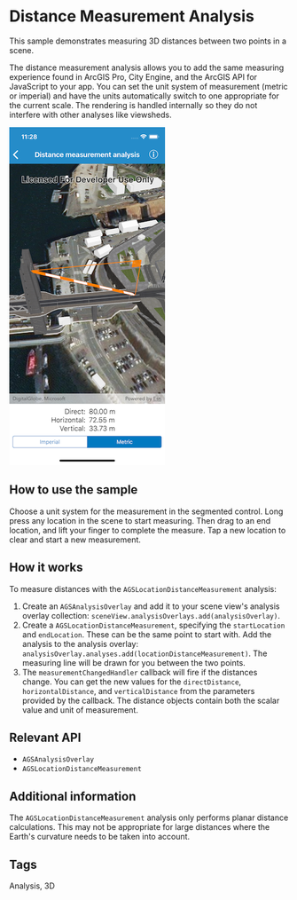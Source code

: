 # Distance Measurement Analysis
This sample demonstrates measuring 3D distances between two points in a scene.

The distance measurement analysis allows you to add the same measuring experience found in ArcGIS Pro, City Engine, and the ArcGIS API for JavaScript to your app. You can set the unit system of measurement (metric or imperial) and have the units automatically switch to one appropriate for the current scale. The rendering is handled internally so they do not interfere with other analyses like viewsheds.

![Image](image1.png)

## How to use the sample
Choose a unit system for the measurement in the segmented control. Long press any location in the scene to start measuring. Then drag to an end location, and lift your finger to complete the measure. Tap a new location to clear and start a new measurement.

## How it works
To measure distances with the `AGSLocationDistanceMeasurement` analysis:

1. Create an `AGSAnalysisOverlay` and add it to your scene view's analysis overlay collection: `sceneView.analysisOverlays.add(analysisOverlay)`.
2. Create a `AGSLocationDistanceMeasurement`, specifying the `startLocation` and `endLocation`. These can be the same point to start with. Add the analysis to the analysis overlay: `analysisOverlay.analyses.add(locationDistanceMeasurement)`. The measuring line will be drawn for you between the two points.
3. The `measurementChangedHandler` callback will fire if the distances change. You can get the new values for the `directDistance`, `horizontalDistance`, and `verticalDistance` from the parameters provided by the callback. The distance objects contain both the scalar value and unit of measurement.

## Relevant API  
- `AGSAnalysisOverlay`
- `AGSLocationDistanceMeasurement`

## Additional information
The `AGSLocationDistanceMeasurement` analysis only performs planar distance calculations. This may not be appropriate for large distances where the Earth's curvature needs to be taken into account.

## Tags
Analysis, 3D
